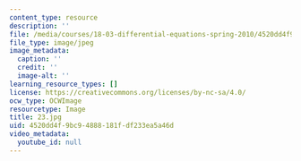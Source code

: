 ```yaml
---
content_type: resource
description: ''
file: /media/courses/18-03-differential-equations-spring-2010/4520dd4f9bc94888181fdf233ea5a46d_23.jpg
file_type: image/jpeg
image_metadata:
  caption: ''
  credit: ''
  image-alt: ''
learning_resource_types: []
license: https://creativecommons.org/licenses/by-nc-sa/4.0/
ocw_type: OCWImage
resourcetype: Image
title: 23.jpg
uid: 4520dd4f-9bc9-4888-181f-df233ea5a46d
video_metadata:
  youtube_id: null
---
```

